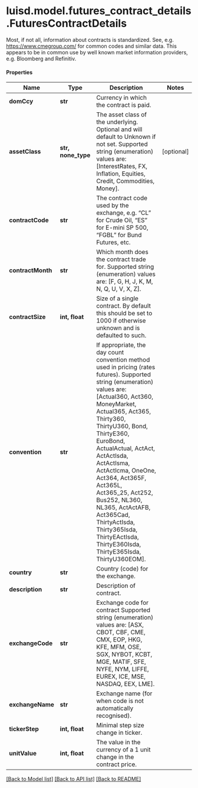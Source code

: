 # luisd.model.futures_contract_details.FuturesContractDetails

Most, if not all, information about contracts is standardized. See, e.g. https://www.cmegroup.com/ for  common codes and similar data. This appears to be in common use by well known market information providers, e.g. Bloomberg and Refinitiv.

#### Properties
Name | Type | Description | Notes
------------ | ------------- | ------------- | -------------
**domCcy** | **str** | Currency in which the contract is paid. | 
**assetClass** | **str, none_type** | The asset class of the underlying. Optional and will default to Unknown if not set.  Supported string (enumeration) values are: [InterestRates, FX, Inflation, Equities, Credit, Commodities, Money]. | [optional] 
**contractCode** | **str** | The contract code used by the exchange, e.g. “CL” for Crude Oil, “ES” for E-mini SP 500, “FGBL” for Bund Futures, etc. | 
**contractMonth** | **str** | Which month does the contract trade for.  Supported string (enumeration) values are: [F, G, H, J, K, M, N, Q, U, V, X, Z]. | 
**contractSize** | **int, float** | Size of a single contract. By default this should be set to 1000 if otherwise unknown and is defaulted to such. | 
**convention** | **str** | If appropriate, the day count convention method used in pricing (rates futures).  Supported string (enumeration) values are: [Actual360, Act360, MoneyMarket, Actual365, Act365, Thirty360, ThirtyU360, Bond, ThirtyE360, EuroBond, ActualActual, ActAct, ActActIsda, ActActIsma, ActActIcma, OneOne, Act364, Act365F, Act365L, Act365_25, Act252, Bus252, NL360, NL365, ActActAFB, Act365Cad, ThirtyActIsda, Thirty365Isda, ThirtyEActIsda, ThirtyE360Isda, ThirtyE365Isda, ThirtyU360EOM]. | 
**country** | **str** | Country (code) for the exchange. | 
**description** | **str** | Description of contract. | 
**exchangeCode** | **str** | Exchange code for contract  Supported string (enumeration) values are: [ASX, CBOT, CBF, CME, CMX, EOP, HKG, KFE, MFM, OSE, SGX, NYBOT, KCBT, MGE, MATIF, SFE, NYFE, NYM, LIFFE, EUREX, ICE, MSE, NASDAQ, EEX, LME]. | 
**exchangeName** | **str** | Exchange name (for when code is not automatically recognised). | 
**tickerStep** | **int, float** | Minimal step size change in ticker. | 
**unitValue** | **int, float** | The value in the currency of a 1 unit change in the contract price. | 

[[Back to Model list]](../../README.md#documentation-for-models) [[Back to API list]](../../README.md#documentation-for-api-endpoints) [[Back to README]](../../README.md)

